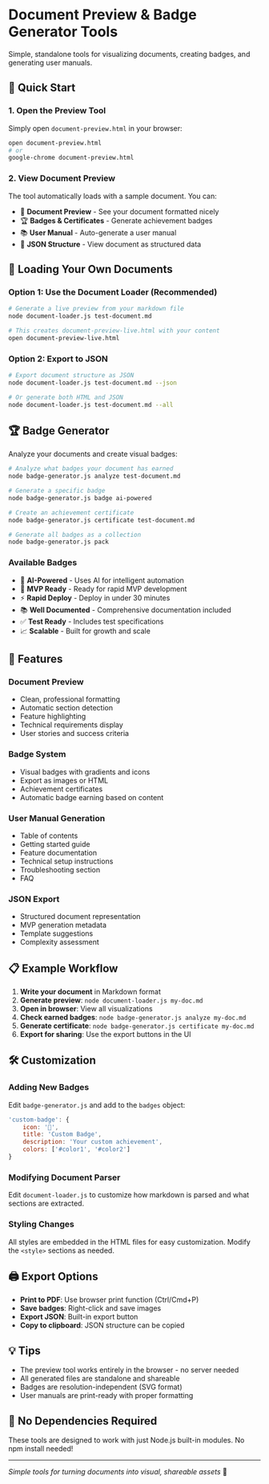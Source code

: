 # Document Preview & Badge Generator Tools

Simple, standalone tools for visualizing documents, creating badges, and generating user manuals.

## 🚀 Quick Start

### 1. Open the Preview Tool
Simply open `document-preview.html` in your browser:
```bash
open document-preview.html
# or
google-chrome document-preview.html
```

### 2. View Document Preview
The tool automatically loads with a sample document. You can:
- 📑 **Document Preview** - See your document formatted nicely
- 🏆 **Badges & Certificates** - Generate achievement badges
- 📚 **User Manual** - Auto-generate a user manual
- 🔧 **JSON Structure** - View document as structured data

## 📄 Loading Your Own Documents

### Option 1: Use the Document Loader (Recommended)
```bash
# Generate a live preview from your markdown file
node document-loader.js test-document.md

# This creates document-preview-live.html with your content
open document-preview-live.html
```

### Option 2: Export to JSON
```bash
# Export document structure as JSON
node document-loader.js test-document.md --json

# Or generate both HTML and JSON
node document-loader.js test-document.md --all
```

## 🏆 Badge Generator

Analyze your documents and create visual badges:

```bash
# Analyze what badges your document has earned
node badge-generator.js analyze test-document.md

# Generate a specific badge
node badge-generator.js badge ai-powered

# Create an achievement certificate
node badge-generator.js certificate test-document.md

# Generate all badges as a collection
node badge-generator.js pack
```

### Available Badges
- 🤖 **AI-Powered** - Uses AI for intelligent automation
- 🚀 **MVP Ready** - Ready for rapid MVP development
- ⚡ **Rapid Deploy** - Deploy in under 30 minutes
- 📚 **Well Documented** - Comprehensive documentation included
- ✅ **Test Ready** - Includes test specifications
- 📈 **Scalable** - Built for growth and scale

## 🎨 Features

### Document Preview
- Clean, professional formatting
- Automatic section detection
- Feature highlighting
- Technical requirements display
- User stories and success criteria

### Badge System
- Visual badges with gradients and icons
- Export as images or HTML
- Achievement certificates
- Automatic badge earning based on content

### User Manual Generation
- Table of contents
- Getting started guide
- Feature documentation
- Technical setup instructions
- Troubleshooting section
- FAQ

### JSON Export
- Structured document representation
- MVP generation metadata
- Template suggestions
- Complexity assessment

## 📋 Example Workflow

1. **Write your document** in Markdown format
2. **Generate preview**: `node document-loader.js my-doc.md`
3. **Open in browser**: View all visualizations
4. **Check earned badges**: `node badge-generator.js analyze my-doc.md`
5. **Generate certificate**: `node badge-generator.js certificate my-doc.md`
6. **Export for sharing**: Use the export buttons in the UI

## 🛠️ Customization

### Adding New Badges
Edit `badge-generator.js` and add to the `badges` object:
```javascript
'custom-badge': {
    icon: '🌟',
    title: 'Custom Badge',
    description: 'Your custom achievement',
    colors: ['#color1', '#color2']
}
```

### Modifying Document Parser
Edit `document-loader.js` to customize how markdown is parsed and what sections are extracted.

### Styling Changes
All styles are embedded in the HTML files for easy customization. Modify the `<style>` sections as needed.

## 🖨️ Export Options

- **Print to PDF**: Use browser print function (Ctrl/Cmd+P)
- **Save badges**: Right-click and save images
- **Export JSON**: Built-in export button
- **Copy to clipboard**: JSON structure can be copied

## 💡 Tips

- The preview tool works entirely in the browser - no server needed
- All generated files are standalone and shareable
- Badges are resolution-independent (SVG format)
- User manuals are print-ready with proper formatting

## 🚫 No Dependencies Required

These tools are designed to work with just Node.js built-in modules. No npm install needed!

---

*Simple tools for turning documents into visual, shareable assets* 🎯